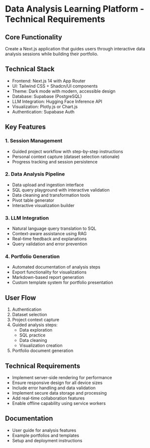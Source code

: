 # Data Analysis Learning Platform - Technical Requirements

## Core Functionality
Create a Next.js application that guides users through interactive data analysis sessions while building their portfolio.

## Technical Stack
- Frontend: Next.js 14 with App Router
- UI: Tailwind CSS + Shadcn/UI components
- Theme: Dark mode with modern, accessible design
- Database: Supabase (PostgreSQL)
- LLM Integration: Hugging Face Inference API
- Visualization: Plotly.js or Chart.js
- Authentication: Supabase Auth

## Key Features

### 1. Session Management
- Guided project workflow with step-by-step instructions
- Personal context capture (dataset selection rationale)
- Progress tracking and session persistence

### 2. Data Analysis Pipeline
- Data upload and ingestion interface
- SQL query playground with interactive validation
- Data cleaning and transformation tools
- Pivot table generator
- Interactive visualization builder

### 3. LLM Integration
- Natural language query translation to SQL
- Context-aware assistance using RAG
- Real-time feedback and explanations
- Query validation and error prevention

### 4. Portfolio Generation
- Automated documentation of analysis steps
- Export functionality for visualizations
- Markdown-based report generation
- Custom template system for portfolio presentation

## User Flow
1. Authentication
2. Dataset selection
3. Project context capture
4. Guided analysis steps:
   - Data exploration
   - SQL practice
   - Data cleaning
   - Visualization creation
5. Portfolio document generation

## Technical Requirements
- Implement server-side rendering for performance
- Ensure responsive design for all device sizes
- Include error handling and data validation
- Implement secure data storage and processing
- Add real-time collaboration features
- Enable offline capability using service workers

## Documentation
- User guide for analysis features
- Example portfolios and templates
- Setup and deployment instructions

